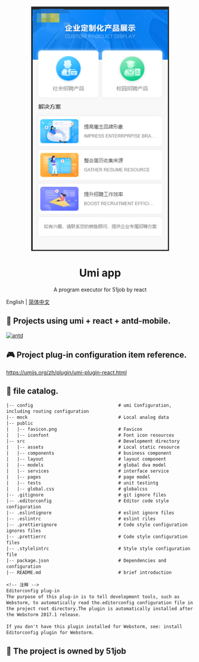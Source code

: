 <p align="center">
  <a href="http://mkt.51job.com/pm/2019/product_case/index.html#/home">
    <img alt="Umi app" height="655" src="./docs/index.jpg">
  </a>
</p>

<h1 align="center">Umi app</h1>
<p align="center">A program executor for 51job by react</p>

English | [简体中文](./README-zh_CN.md)

## :triangular_flag_on_post: Projects using umi +  react + antd-mobile.
[![antd](https://img.shields.io/badge/antd-^3.10.0-brightgreen.svg?style=flat-square)](https://github.com/ant-design/ant-design)

## :video_game: Project plug-in configuration item reference.
https://umijs.org/zh/plugin/umi-plugin-react.html

## :page_with_curl: file catalog.

    |-- config                                # umi Configuration, including routing configuration
    |-- mock                                  # Local analog data
    |-- public                                
    |   |-- favicon.png                       # Favicon
    |   |-- iconfont                          # Font icon resources
    |-- src                                   # Development directory
    |   |-- assets                            # Local static resource
    |   |-- components                        # business component
    |   |-- layout                            # layout component
    |   |-- models                            # global dva model
    |   |-- services                          # interface service
    |   |-- pages                             # page model
    |   |-- tests                             # unit testintg
    |   |-- global.css                        # globalcss
    |-- .gitignore                            # git ignore files
    |-- .editorconfig                         # Editor code style configuration
    |-- .eslintignore                         # eslint ignore files
    |-- .eslintrc                             # eslint riles
    |-- .prettierignore                       # Code style configuration ignores files
    |-- .prettierrc                           # Code style configuration files
    |-- .stylelintrc                          # Style style configuration file
    |-- package.json                          # Dependencies and configuration
    |-- README.md                             # brief introduction

    <!-- 注释 -->
    Editorconfig plug-in
    The purpose of this plug-in is to tell development tools, such as Webstorm, to automatically read the.editorconfig configuration file in the project root directory.The plugin is automatically installed after the Webstorm 2017.1 release.

    If you don't have this plugin installed for Webstorm, see: install Editorconfig plugin for Webstorm.

## :lollipop: The project is owned by 51job
